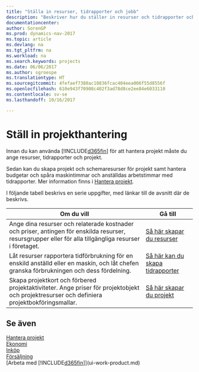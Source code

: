 ```yaml
---
title: "Ställa in resurser, tidrapporter och jobb"
description: "Beskriver hur du ställer in resurser och tidrapporter och projekt för att hantera projekt."
documentationcenter: 
author: SorenGP
ms.prod: dynamics-nav-2017
ms.topic: article
ms.devlang: na
ms.tgt_pltfrm: na
ms.workload: na
ms.search.keywords: projects
ms.date: 06/06/2017
ms.author: sgroespe
ms.translationtype: HT
ms.sourcegitcommit: 4fefaef7380ac10836fcac404eea006f55d8556f
ms.openlocfilehash: 610e943f70908c402f3ad78d8ce2ee84e6033110
ms.contentlocale: sv-se
ms.lasthandoff: 10/16/2017

---
```

# <a name="setting-up-project-management"></a>Ställ in projekthantering
Innan du kan använda [!INCLUDE[d365fin](includes/d365fin_md.md)] för att hantera projekt måste du ange resurser, tidrapporter och projekt.

Sedan kan du skapa projekt och schemaresurser för projekt samt hantera budgetar och spåra maskintimmar och anställdas arbetstimmar med tidrapporter. Mer information finns i [Hantera projekt](projects-manage-projects.md).  

I följande tabell beskrivs en serie uppgifter, med länkar till de avsnitt där de beskrivs.

| Om du vill | Gå till |
| --- | --- |
| Ange dina resurser och relaterade kostnader och priser, antingen för enskilda resurser, resursgrupper eller för alla tillgängliga resurser i företaget. |[Så här skapar du resurser](projects-how-setup-resources.md) |
| Låt resurser rapportera tidförbrukning för en enskild anställd eller en maskin, och låt chefen granska förbrukningen och dess fördelning. |[Så här kan du skapa tidrapporter](projects-how-setup-time-sheets.md) |
| Skapa projektkort och förbered projektaktiviteter. Ange priser för projektobjekt och projektresurser och definiera projektbokföringsmallar. |[Så här skapar du projekt](projects-how-setup-jobs.md) |

## <a name="see-also"></a>Se även
[Hantera projekt](projects-manage-projects.md)  
[Ekonomi](finance.md)  
[Inköp](purchasing-manage-purchasing.md)         
[Försäljning](sales-manage-sales.md)     
[Arbeta med [!INCLUDE[d365fin](includes/d365fin_md.md)]](ui-work-product.md)  

